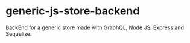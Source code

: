 # generic-js-store-backend

BackEnd for a generic store made with GraphQL, Node JS, Express and Sequelize.
